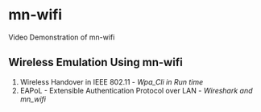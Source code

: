 # mn-wifi
Video Demonstration of mn-wifi

## Wireless Emulation Using mn-wifi

1. Wireless Handover in IEEE 802.11 - *Wpa_Cli in Run time*
2. EAPoL - Extensible Authentication Protocol over LAN - *Wireshark and mn_wifi*

